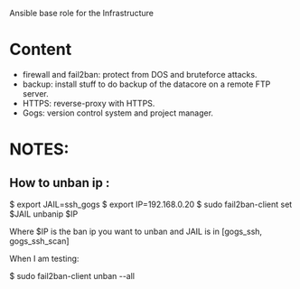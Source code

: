 Ansible base role for the Infrastructure

Content
=======

* firewall and fail2ban: protect from DOS and bruteforce attacks.
* backup: install stuff to do backup of the datacore on a remote FTP server.
* HTTPS: reverse-proxy with HTTPS.
* Gogs: version control system and project manager.


NOTES:
======

How to unban ip :
-----------------

$ export JAIL=ssh_gogs
$ export IP=192.168.0.20
$ sudo fail2ban-client set $JAIL unbanip $IP

Where $IP is the ban ip you want to unban and JAIL is in [gogs_ssh, gogs_ssh_scan]

When I am testing:

$ sudo fail2ban-client unban --all
